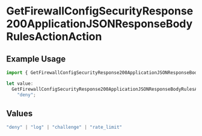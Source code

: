 # GetFirewallConfigSecurityResponse200ApplicationJSONResponseBodyRulesActionAction

## Example Usage

```typescript
import { GetFirewallConfigSecurityResponse200ApplicationJSONResponseBodyRulesActionAction } from "@vercel/sdk/models/getfirewallconfigop.js";

let value:
  GetFirewallConfigSecurityResponse200ApplicationJSONResponseBodyRulesActionAction =
    "deny";
```

## Values

```typescript
"deny" | "log" | "challenge" | "rate_limit"
```
